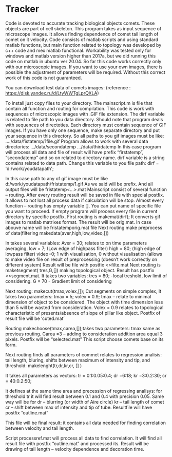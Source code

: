 # Tracker

Code is devoted to accurate tracking biological objects comets. These objects are part of cell skeleton. This program takes as input sequence of microscope images. It allows finding dependence of comet tail length of comet on it velocity. Code consists of matlab scripts and using standard matlab functions, but main function related to topology was developed by c++ code and mex matlab functional. Workability was tested only for windows and matlab version higher than 2017a, but we did running this code on matlab in ubuntu ver 20.04. So far this code works correctly only with our microscopic images. If you want to use your own images, there is possible the adjustment of parameters will be required. Without this correct work of this code is not guaranteed.

You can download test data of comets images: (reference : https://disk.yandex.ru/d/LtyWWTgLprQXLA) 

To install just copy files to your directory. The mainscript.m is file that contain all function and routing for compilation. This code is work with sequences of microscopic images with .GIF file extension. The dirf variable is related to file path to you data directory. Should note that program deals with sequences of directoties. Each directory must contain sequence of GIF images. If you have only one sequence, make separate directory and put your sequence in this directory. So all paths to you gif images must be like: …./data/fistatemp/1file.gif Program allows to work with several data directories: …/data/secondatemp …/data/thirdatemp In this case program will process all data and file of result will have prefix “firstatemp”, “secondatemp” and so on related to directory name.
dirf variable is a string contains related to data path. Change this variable to you file path: dirf = 'd:/work/youdatapath';

In this case path to any of gif image must be like d:/work/youdatapath/fristatemp/1.gif As we said will be prefix. And all output files will be fristatemp<…>.mat Mainscript consist of several function – routing. After every routing result will be saved in file with special postfix. It allows to not lost all process data if calculation will be stop. Almost every function – routing has empty variable []. You can put name of specific file you want to proceed. If empty program will process every file in current directory by specific postfix. First routing is makemat(dirf); It converts gif images to matlab matrixes format. The result will be orig.mat. In case abouve name will be fristatemporig.mat file Next routing make preprocess of data(filtering makedata(aver,high,low,video,[])

In takes several variables: Aver = 30; relates to on time parameters averaging, low = 7; (Low edge of highpass filter) high = 80; (high edge of lowpass filter) video=0; 1 with visualisation, 0 without visualisation (allows to make video file on result of preprocessing (doesn’t work correctly on different system) Result will be file with postfix <>filte.mat Next routing is maketsegment( tres,G,[]) making topological object. Result has postfix <>segment.mat. It takes two variables: tres = 80; -local treshold, low limit of considering. G = 70 - Gradient limit of considering

Next routing: makecut(tmax,volex,[]); Cut segments on simple complex, It takes two parameters: tmax = 5; volex = 0.9; tmax – relate to minimal dimension of object to be considered. The object with time dimension less than 5 will be wasted from consideration. Volex = 0.9 relates to topological characteristic of presents/absence of slope of pillar like object. Postfix of result file will be ‘cuted.mat’

Routing makechoose(tmax,carea,[]);takes two parameters: tmax same as previous routing. Carea =3 – adding to consideration addition area equal 3 pixels. Postfix will be “selected.mat” This script choose comets base on its form.

Next routing finds all parameters of commet relates to regression analisis: tail length, bluring, shifts between maximum of intensity and tip, and threshold: makelenght(tr,dr,kr,cr, [] )

It takes all parameters as vectors: tr = 0.1:0.05:0.4; dr =6:18; kr =3:0.2:30; cr = 40:0.2:50;

It defines at the same time area and precession of regressing analisys: for threshold tr it will find result between 0.1 and 0.4 with precision 0.05. Same way will be for dr – blurring (or width of Aire circle) kr – tail length of comet cr – shift between max of intensity and tip of tube. Resultfile will have postfix “outline.mat”

This file will be final result: it contains all data needed for finding correlation between velocity and tail length.

Script processref.mat will process all data to find correlation. It will find all result file with postfix “outline.mat” and processed its. Result will be drawing of tail length – velocity dependence and decoration time.
